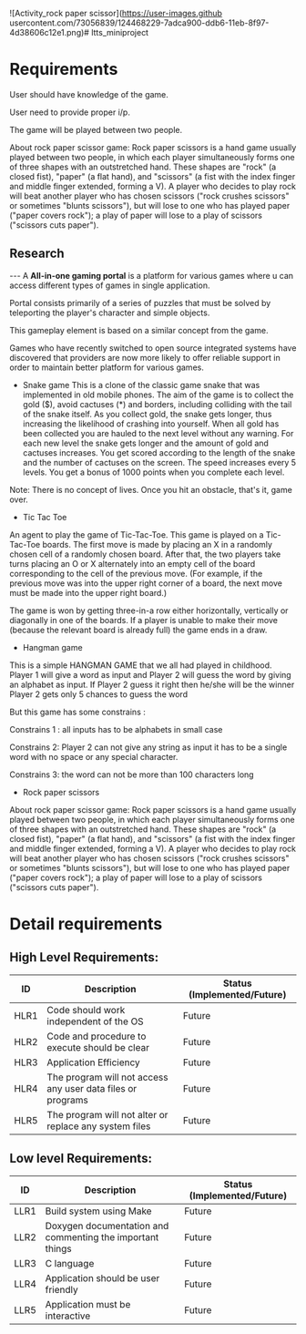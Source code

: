 
![Activity_rock paper scissor](https://user-images.github
usercontent.com/73056839/124468229-7adca900-ddb6-11eb-8f97-4d38606c12e1.png)# ltts_miniproject
# Requirements
User should have knowledge of the game.

User need to provide proper i/p.

The game will be played between two people.

About rock paper scissor game: Rock paper scissors is a hand game usually played between two people, in which each player simultaneously forms one of three shapes with an outstretched hand. These shapes are "rock" (a closed fist), "paper" (a flat hand), and "scissors" (a fist with the index finger and middle finger extended, forming a V). A player who decides to play rock will beat another player who has chosen scissors ("rock crushes scissors" or sometimes "blunts scissors"), but will lose to one who has played paper ("paper covers rock"); a play of paper will lose to a play of scissors ("scissors cuts paper").


## Research
--- A **All-in-one gaming portal** is a platform for various games where u can access different types of games in single application.

Portal consists primarily of a series of puzzles that must be solved by teleporting the player's character and simple objects.

This gameplay element is based on a similar concept from the game.

Games who have recently switched to open source integrated systems have discovered that providers are now more likely to offer reliable support in order to maintain better platform for various games.

- Snake game
This is a clone of the classic game snake that was implemented in old mobile phones.
The aim of the game is to collect the gold ($), avoid cactuses (*) and borders, including colliding with the tail of the snake itself. As you collect gold, the snake gets longer, thus increasing the likelihood of crashing into yourself. When all gold has been collected you are hauled to the next level without any warning. For each new level the snake gets longer and the amount of gold and cactuses increases.
You get scored according to the length of the snake and the number of cactuses on the screen. The speed increases every 5 levels. You get a bonus of 1000 points when you complete each level.

Note: There is no concept of lives. Once you hit an obstacle, that's it, game over.

- Tic Tac Toe

 An agent to play the game of Tic-Tac-Toe. This game is played on a Tic-Tac-Toe boards. The first move is made by placing an X in a randomly chosen cell of a randomly chosen board. After that, the two players take turns placing an O or X alternately into an empty cell of the board corresponding to the cell of the previous move. (For example, if the previous move was into the upper right corner of a board, the next move must be made into the upper right board.)

The game is won by getting three-in-a row either horizontally, vertically or diagonally in one of the boards. If a player is unable to make their move (because the relevant board is already full) the game ends in a draw.

- Hangman game

This is a simple HANGMAN GAME that we all had played in childhood.
Player 1 will give a word as input and Player 2 will guess the word by giving an alphabet as input.
If Player 2 guess it right then he/she will be the winner Player 2 gets only 5 chances to guess the word

But this game has some constrains :

Constrains 1 : all inputs has to be alphabets in small case

Constrains 2: Player 2 can not give any string as input it has to be a single word with no space or any special character.

Constrains 3: the word can not be more than 100 characters long

- Rock paper scissors

 About rock paper scissor game: Rock paper scissors is a hand game usually played between two people, in which each player simultaneously forms one of three shapes with an outstretched hand. These shapes are "rock" (a closed fist), "paper" (a flat hand), and "scissors" (a fist with the index finger and middle finger extended, forming a V). A player who decides to play rock will beat another player who has chosen scissors ("rock crushes scissors" or sometimes "blunts scissors"), but will lose to one who has played paper ("paper covers rock"); a play of paper will lose to a play of scissors ("scissors cuts paper").


# Detail requirements
## High Level Requirements:

| ID | Description | Status (Implemented/Future) |
| --- | --- | --- |
| HLR1 | Code should work independent of the OS | Future |
| HLR2 | Code and procedure to execute should be clear | Future |
| HLR3 | Application Efficiency | Future |
| HLR4 | The program will not access any user data files or programs | Future |
| HLR5 | The program will not alter or replace any system files | Future |


##  Low level Requirements:

|ID | Description | Status (Implemented/Future) |
| --- | --- | --- |
| LLR1 | Build system using Make | Future |
| LLR2 | Doxygen documentation and commenting the important things | Future |
| LLR3 | C language | Future |
| LLR4 | Application should be user friendly | Future |
| LLR5 | Application must be interactive| Future |
